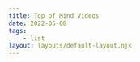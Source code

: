 ```yaml
---
title: Top of Mind Videos
date: 2022-05-08
tags: 
    - list
layout: layouts/default-layout.njk
---
```


